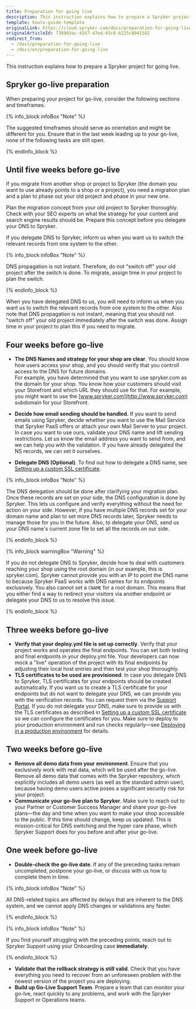 ```yaml
---
title: Preparation for going live
description: This instruction explains how to prepare a Spryker project for going live.
template: howto-guide-template
originalLink: https://cloud.spryker.com/docs/preparation-for-going-live
originalArticleId: 738903ac-4167-47ed-93c8-b225c8041582
redirect_from:
  - /docs/preparation-for-going-live
  - /docs/en/preparation-for-going-live
---
```


This instruction explains how to prepare a Spryker project for going live.

## Spryker go-live preparation

When preparing your project for go-live, consider the following sections and timeframes. 

{% info_block infoBox "Note" %}

The suggested timeframes should serve as orientation and might be different for you. Ensure that in the last week leading up to your go-live, none of the following tasks are still open.

{% endinfo_block %}

## Until five weeks before go-live

If you migrate from another shop or project to Spryker (the domain you want to use already points to a shop or a project), you need a migration plan and a plan to phase out your old project and phase in your new one. 

Plan the migration concept from your old project to Spryker thoroughly. Check with your SEO experts on what the strategy for your content and search engine results should be. Prepare this concept before you delegate your DNS to Spryker.

If you delegate DNS to Spryker, inform us when you want us to switch the relevant records from one system to the other.

{% info_block infoBox "Note" %}

DNS propagation is not instant. Therefore, do not "switch off" your old project after the switch is done. To migrate, assign time in your project to plan the switch.

{% endinfo_block %}

When you have delegated DNS to us, you will need to inform us when you want us to switch the relevant records from one system to the other. Also note that DNS propagation is not instant, meaning that you should not "switch off" your old project immediately after the switch was done. Assign time in your project to plan this if you need to migrate.

## Four weeks before go-live

- **The DNS Names and strategy for your shop are clear**. You should know how users access your shop, and you should verify that you controll access to the DNS for future domains. <br>For example, you have determined that you want to use spryker.com as the domain for your shop. You know how your customers should visit your Storefront and which URL they should use for that. For example, you might want to use the [www.spryker.com](http://www.spryker.com) subdomain for your Storefront.

- **Decide how email sending should be handled.** If you want to send emails using Spryker, decide whether you want to use the Mail Service that Spryker PaaS offers or attach your own Mail Server to your project. In case you want to use ours, validate your DNS name and lift sending restrictions. Let us know the email address you want to send from, and we can help you with the validation. If you have already delegated the NS records, we can set it ourselves.
- **Delegate DNS (Optional)**. To find out how to delegate a DNS name, see [Setting up a custom SSL certificate](https://docs.spryker.com/docs/cloud/dev/spryker-cloud-commerce-os/setting-up-a-custom-ssl-certificate.html).

{% info_block infoBox "Note" %}
	
The DNS delegation should be done after clarifying your migration plan. Once these records are set on your side, the DNS configuration is done by Spryker. This lets us configure and verify everything without the need for action on your side. However, if you have multiple DNS records set for your domain name and plan to set more DNS records later, Spryker needs to manage those for you in the future. Also, to delegate your DNS, send us your DNS name's current zone file to set all the records on our side.
	
{% endinfo_block %}

{% info_block warningBox "Warning" %}

If you do not delegate DNS to Spryker, decide how to deal with customers reaching your shop using the root domain (in our example, this is spryker.com). Spryker cannot provide you with an IP to point the DNS name to because Spryker PaaS works with DNS names for its endpoints exclusively.  You also cannot set a `CNAME` for a root domain. This means that you either find a way to redirect your visitors via another endpoint or delegate your DNS to us to resolve this issue.

{% endinfo_block %}

## Three weeks before go-live

- **Verify that your deploy.yml file is set up correctly**. Verify that your project works and operates the final endpoints. You can set both testing and final endpoints in your deploy.yml file. Your developers can now mock a "live" operation of the project with its final endpoints by adjusting their local host entries and then test your shop thoroughly.
- **TLS certificates to be used are provisioned**. In case you delegate DNS to Spryker, TLS certificates for your endpoints should be created automatically. If you want us to create a TLS certificate for your endpoints but do not want to delegate your DNS, we can provide you with the verification records. You can request them via the [Support Portal](https://support.spryker.com). If you do not delegate your DNS, make sure to provide us with the TLS certificates as described in [Setting up a custom SSL certificate](https://docs.spryker.com/docs/cloud/dev/spryker-cloud-commerce-os/setting-up-a-custom-ssl-certificate.html#next-step) so we can configure the certificates for you.
Make sure to deploy to your production environment and run checks regularly—see [Deploying in a production environment](https://docs.spryker.com/docs/cloud/dev/spryker-cloud-commerce-os/deploying-in-a-production-environment.html) for details.

## Two weeks before go-live

- **Remove all demo data from your environment**. Ensure that you exclusively work with real data, which will be used after the go-live. Remove all demo data that comes with the Spryker repository, which explicitly includes all demo users (as well as the standard admin user), because having demo users active poses a significant security risk for your project.
- **Communicate your go-live plan to Spryker**. Make sure to reach out to your Partner or Customer Success Manager and share your go-live plans—the day and time when you want to make your shop accessible to the public. If this time should change, keep us updated. This is mission-critical for DNS switching and the hyper care phase, which Spryker Support does for you before and after your go-live.

## One week before go-live

- **Double-check the go-live date**. If any of the preceding tasks remain uncompleted, postpone your go-live, or discuss with us how to complete them in time.

{% info_block infoBox "Note" %}
		
All DNS-related topics are affected by delays that are inherent to the DNS system, and we cannot apply DNS changes or validations any faster. 

{% endinfo_block %}

{% info_block infoBox "Note" %}
	
If you find yourself struggling with the preceding points, reach out to Spryker Support using your Onboarding case **immediately**.
	
{% endinfo_block %}

- **Validate that the rollback strategy is still valid**. Check that you have everything you need to recover from an unforeseen problem with the newest version of the project you are deploying.
- **Build up Go-Live Support Team**. Prepare a team that can monitor your go-lve, react quickly to any problems, and work with the Spryker Support or Operations teams.
